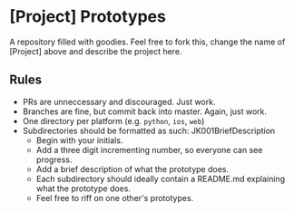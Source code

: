 [Project] Prototypes
===================
A repository filled with goodies. Feel free to fork this, change the name of [Project] above and describe the project here.

Rules
-------------------
- PRs are unneccessary and discouraged. Just work.
- Branches are fine, but commit back into master. Again, just work.
- One directory per platform (e.g. `python`, `ios`, `web`)
- Subdirectories should be formatted as such: JK001BriefDescription
	- Begin with your initials.
	- Add a three digit incrementing number, so everyone can see progress.
	- Add a brief description of what the prototype does.
	- Each subdirectory should ideally contain a README.md explaining what the prototype does.
	- Feel free to riff on one other's prototypes.